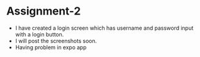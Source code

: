 # Assignment-2

- I have created a login screen which has username and password input with a login button.
- I will post the screenshots soon.
- Having problem in expo app